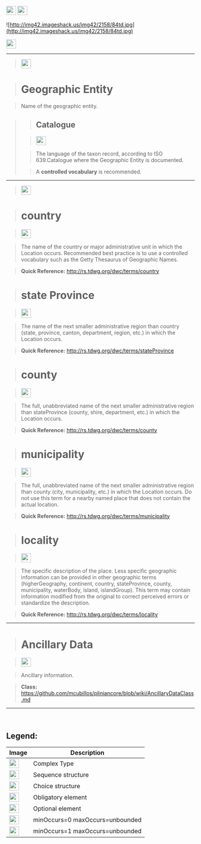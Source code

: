 <img src='http://imageshack.us/a/img16/5397/multipleg.jpg' width='26' height='24' /> <img src='http://img6.imageshack.us/img6/1315/sequencej.jpg' width='26' height='24' />

![http://img42.imageshack.us/img42/2158/84td.jpg](http://img42.imageshack.us/img42/2158/84td.jpg)




<img src='http://img6.imageshack.us/img6/1315/sequencej.jpg' width='26' height='24' />


---

> <img src='http://img266.imageshack.us/img266/2791/choice.jpg' width='26' height='24' />

> # Geographic Entity #

> Name of the geographic entity.

<blockquote>
<blockquote><h2>Catalogue</h2></blockquote>

<blockquote><img src='http://img52.imageshack.us/img52/2777/elementkw.jpg' width='26' height='24' /></blockquote>

<blockquote>The language of the taxon record, according to ISO 639.Catalogue where the Geographic Entity is documented.</blockquote>

<blockquote>A <b>controlled vocabulary</b> is recommended.</blockquote>

</blockquote>



---


> <img src='http://img6.imageshack.us/img6/1315/sequencej.jpg' width='26' height='24' />

> # country #

> <img src='http://img52.imageshack.us/img52/2777/elementkw.jpg' width='26' height='24' />

> The name of the country or major administrative unit in which the Location occurs. Recommended best practice is to use a controlled vocabulary such as the Getty Thesaurus of Geographic Names.

> <b>Quick Reference:</b> http://rs.tdwg.org/dwc/terms/country

> # state Province #

> <img src='http://img585.imageshack.us/img585/4808/optional.jpg' width='26' height='24' />

> The name of the next smaller administrative region than country (state, province, canton, department, region, etc.) in which the Location occurs.

> <b>Quick Reference:</b> http://rs.tdwg.org/dwc/terms/stateProvince

> # county #

> <img src='http://img585.imageshack.us/img585/4808/optional.jpg' width='26' height='24' />

> The full, unabbreviated name of the next smaller administrative region than stateProvince (county, shire, department, etc.) in which the Location occurs.

> <b>Quick Reference:</b> http://rs.tdwg.org/dwc/terms/county

> # municipality #

> <img src='http://img585.imageshack.us/img585/4808/optional.jpg' width='26' height='24' />

> The full, unabbreviated name of the next smaller administrative region than county (city, municipality, etc.) in which the Location occurs. Do not use this term for a nearby named place that does not contain the actual location.

> <b>Quick Reference:</b> http://rs.tdwg.org/dwc/terms/municipality

> # locality #

> <img src='http://img585.imageshack.us/img585/4808/optional.jpg' width='26' height='24' />

> The specific description of the place. Less specific geographic information can be provided in other geographic terms (higherGeography, continent, country, stateProvince, county, municipality, waterBody, island, islandGroup). This term may contain information modified from the original to correct perceived errors or standardize the description.

> <b>Quick Reference:</b> http://rs.tdwg.org/dwc/terms/locality

---

> # Ancillary Data #

> <img src='http://img19.imageshack.us/img19/4356/infinitol.jpg' width='26' height='24' />

> Ancillary information.

> <b>Class:</b> https://github.com/mcubillos/pliniancore/blob/wiki/AncillaryDataClass.md


---

<br>
<h2><b>Legend:</b></h2>

<table><thead><th>Image</th><th>Description</th></thead><tbody>
<tr><td><img src='http://imageshack.us/a/img16/5397/multipleg.jpg' width='26' height='24' /></td><td>Complex Type</td></tr>
<tr><td><img src='http://img6.imageshack.us/img6/1315/sequencej.jpg' width='26' height='24' /></td><td>Sequence structure</td></tr>
<tr><td><img src='http://img266.imageshack.us/img266/2791/choice.jpg' width='26' height='24' /></td><td>Choice structure</td></tr>
<tr><td><img src='http://img52.imageshack.us/img52/2777/elementkw.jpg' width='26' height='24' /></td><td>Obligatory element</td></tr>
<tr><td><img src='http://img585.imageshack.us/img585/4808/optional.jpg' width='26' height='24' /></td><td>Optional element</td></tr>
<tr><td><img src='http://img19.imageshack.us/img19/4356/infinitol.jpg' width='26' height='24' /></td><td>minOccurs=0 maxOccurs=unbounded</td></tr>
<tr><td><img src='http://img198.imageshack.us/img198/6134/unoinfinito.jpg' width='26' height='24' /></td><td>minOccurs=1 maxOccurs=unbounded</td></tr>
